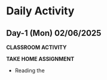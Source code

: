 # Daily Activity

## Day-1 (Mon) 02/06/2025

**CLASSROOM ACTIVITY**

**TAKE HOME ASSIGNMENT**

- Reading the 
